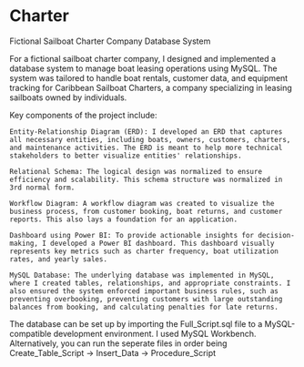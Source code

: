 # Charter


Fictional Sailboat Charter Company Database System

For a fictional sailboat charter company, I designed and implemented a database system to manage boat leasing operations using MySQL. The system was tailored to handle boat rentals, customer data, and equipment tracking for Caribbean Sailboat Charters, a company specializing in leasing sailboats owned by individuals.

Key components of the project include:

    Entity-Relationship Diagram (ERD): I developed an ERD that captures all necessary entities, including boats, owners, customers, charters, and maintenance activities. The ERD is meant to help more technical stakeholders to better visualize entities' relationships.

    Relational Schema: The logical design was normalized to ensure efficiency and scalability. This schema structure was normalized in 3rd normal form.

    Workflow Diagram: A workflow diagram was created to visualize the business process, from customer booking, boat returns, and customer reports. This also lays a foundation for an application.

    Dashboard using Power BI: To provide actionable insights for decision-making, I developed a Power BI dashboard. This dashboard visually represents key metrics such as charter frequency, boat utilization rates, and yearly sales.

    MySQL Database: The underlying database was implemented in MySQL, where I created tables, relationships, and appropriate constraints. I also ensured the system enforced important business rules, such as preventing overbooking, preventing customers with large outstanding balances from booking, and calculating penalties for late returns.

The database can be set up by importing the Full_Script.sql file to a MySQL-compatible development environment. I used MySQL Workbench. Alternatively, you can run the seperate files in order being Create_Table_Script -> Insert_Data -> Procedure_Script 
